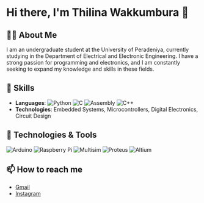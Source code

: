 # Hi there, I'm Thilina Wakkumbura 👋

## 🧑‍🎓 About Me
I am an undergraduate student at the University of Peradeniya, currently studying in the Department of Electrical and Electronic Engineering. I have a strong passion for programming and electronics, and I am constantly seeking to expand my knowledge and skills in these fields.

## 🚀 Skills
- **Languages**: ![Python](https://img.shields.io/badge/-Python-blue) ![C](https://img.shields.io/badge/-C-green) ![Assembly](https://img.shields.io/badge/-Assembly-orange) ![C++](https://img.shields.io/badge/-C++-blue)
- **Technologies**: Embedded Systems, Microcontrollers, Digital Electronics, Circuit Design

## 🔧 Technologies & Tools
![Arduino](https://img.shields.io/badge/-Arduino-00979D?logo=arduino&logoColor=white) ![Raspberry Pi](https://img.shields.io/badge/-Raspberry%20Pi-C51A4A?logo=raspberry-pi&logoColor=white) ![Multisim](https://img.shields.io/badge/-Multisim-007ACC?logo=ni&logoColor=white) ![Proteus](https://img.shields.io/badge/-Proteus-8A2BE2?logo=proteus&logoColor=white) ![Altium](https://img.shields.io/badge/-Altium-008080?logo=altium&logoColor=white)

## 📫 How to reach me
- [Gmail](thilinawakkumbura2@gmail.com)
- [Instagram](https://www.instagram.com/thilina_hasith)

